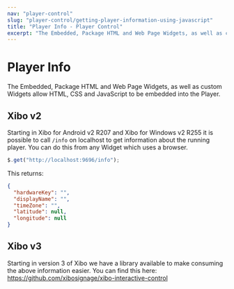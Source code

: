 ```yaml
---
nav: "player-control"
slug: "player-control/getting-player-information-using-javascript"
title: "Player Info - Player Control"
excerpt: "The Embedded, Package HTML and Web Page Widgets, as well as custom Widgets allow HTML, CSS and JavaScript to be embedded into the Player."
---
```


# Player Info

The Embedded, Package HTML and Web Page Widgets, as well as custom Widgets allow HTML, CSS and JavaScript to be embedded into the Player.

## Xibo v2
Starting in Xibo for Android v2 R207 and Xibo for Windows v2 R255 it is possible to call `/info` on localhost to get information about the running player. You can do this from any Widget which uses a browser.

```javascript
$.get("http://localhost:9696/info");
```

This returns:

```json
{
  "hardwareKey": "",
  "displayName": "",
  "timeZone": "",
  "latitude": null,
  "longitude": null
}
```

## Xibo v3
Starting in version 3 of Xibo we have a library available to make consuming the above information easier. You can find this here: https://github.com/xibosignage/xibo-interactive-control

